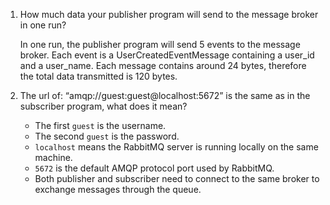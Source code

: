 1. How much data your publisher program will send to the message broker in one run?

    In one run, the publisher program will send 5 events to the message broker. Each event is a UserCreatedEventMessage containing a user_id and a user_name. Each message contains around 24 bytes, therefore the total data transmitted is 120 bytes.

2. The url of: “amqp://guest:guest@localhost:5672” is the same as in the subscriber program, what does it mean?

    - The first `guest` is the username.
    - The second `guest` is the password.
    - `localhost` means the RabbitMQ server is running locally on the same machine.
    - `5672` is the default AMQP protocol port used by RabbitMQ.
    - Both publisher and subscriber need to connect to the same broker to exchange messages through the queue.